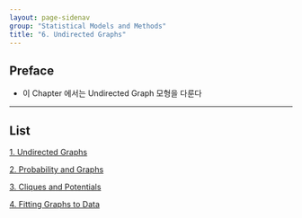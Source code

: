 ```yaml
---
layout: page-sidenav
group: "Statistical Models and Methods"
title: "6. Undirected Graphs"
---
```


## Preface

- 이 Chapter 에서는 Undirected Graph 모형을 다룬다


---

## List

[1. Undirected Graphs](https://sungbinlim.github.io/sl/docs/aos3/0601)

[2. Probability and Graphs](https://sungbinlim.github.io/sl/docs/aos3/0602)

[3. Cliques and Potentials](https://sungbinlim.github.io/sl/docs/aos3/0603)

[4. Fitting Graphs to Data](https://sungbinlim.github.io/sl/docs/aos3/0604)

